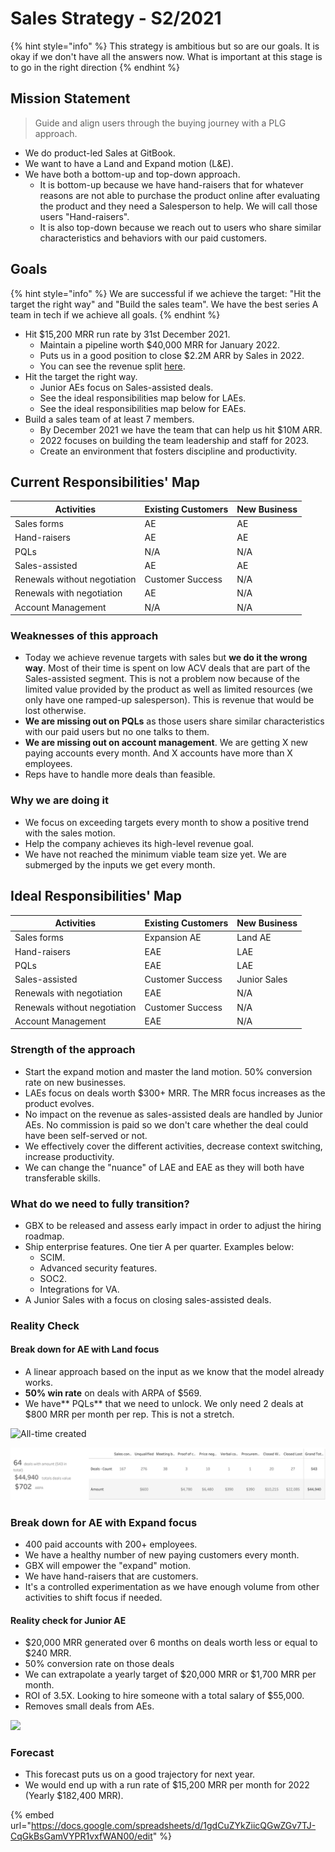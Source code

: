# Sales Strategy - S2/2021

{% hint style="info" %}
This strategy is ambitious but so are our goals. It is okay if we don't have all the answers now. What is important at this stage is to go in the right direction
{% endhint %}

## Mission Statement

> Guide and align users through the buying journey with a PLG approach.

* We do product-led Sales at GitBook.&#x20;
* We want to have a Land and Expand motion (L\&E).&#x20;
* We have both a bottom-up and top-down approach.&#x20;
  * It is bottom-up because we have hand-raisers that for whatever reasons are not able to purchase the product online after evaluating the product and they need a Salesperson to help. We will call those users "Hand-raisers". &#x20;
  * It is also top-down because we reach out to users who share similar characteristics and behaviors with our paid customers.

## Goals

{% hint style="info" %}
We are successful if we achieve the target: "Hit the target the right way" and "Build the sales team". We have the best series A team in tech if we achieve all goals.&#x20;
{% endhint %}

* Hit $15,200 MRR run rate by 31st December 2021.&#x20;
  * Maintain a pipeline worth $40,000 MRR for January 2022.&#x20;
  * Puts us in a good position to close $2.2M ARR by Sales in 2022.&#x20;
  * &#x20;You can see the revenue split [here](sales-strategy-s2-2021.md#mission-statement).&#x20;
* Hit the target the right way.&#x20;
  * Junior AEs focus on Sales-assisted deals.
  * &#x20;See the ideal responsibilities map below for LAEs. &#x20;
  * See the ideal responsibilities map below for EAEs.
* Build a sales team of at least 7 members.
  * By December 2021 we have the team that can help us hit $10M ARR.
  * 2022 focuses on building the team leadership and staff for 2023.&#x20;
  * Create an environment that fosters discipline and productivity.

## Current Responsibilities' Map

| Activities                   | Existing Customers | New Business |
| ---------------------------- | ------------------ | ------------ |
| Sales forms                  | AE                 | AE           |
| Hand-raisers                 | AE                 | AE           |
| PQLs                         | N/A                | N/A          |
| Sales-assisted               | AE                 | AE           |
| Renewals without negotiation | Customer Success   | N/A          |
| Renewals with negotiation    | AE                 | N/A          |
| Account Management           | N/A                | N/A          |

### Weaknesses of this approach&#x20;

* Today we achieve revenue targets with sales but **we do it the wrong way**. Most of their time is spent on low ACV deals that are part of the Sales-assisted segment. This is not a problem now because of the limited value provided by the product as well as limited resources (we only have one ramped-up salesperson). This is revenue that would be lost otherwise.
* **We are missing out on PQLs** as those users share similar characteristics with our paid users but no one talks to them.&#x20;
* **We are missing out on account management**. We are getting X new paying accounts every month. And X accounts have more than X employees.&#x20;
* Reps have to handle more deals than feasible. &#x20;

### Why we are doing it

* We focus on exceeding targets every month to show a positive trend with the sales motion.&#x20;
* Help the company achieves its high-level revenue goal.&#x20;
* We have not reached the minimum viable team size yet. We are submerged by the inputs we get every month.&#x20;

## Ideal Responsibilities' Map

| Activities                   | Existing Customers | New Business |
| ---------------------------- | ------------------ | ------------ |
| Sales forms                  | Expansion AE       | Land AE      |
| Hand-raisers                 | EAE                | LAE          |
| PQLs                         | EAE                | LAE          |
| Sales-assisted               | Customer Success   | Junior Sales |
| Renewals with negotiation    | EAE                | N/A          |
| Renewals without negotiation | Customer Success   | N/A          |
| Account Management           | EAE                | N/A          |

### Strength of the approach

* Start the expand motion and master the land motion. 50% conversion rate on new businesses.&#x20;
* LAEs focus on deals worth $300+ MRR. The MRR focus increases as the product evolves.
* No impact on the revenue as sales-assisted deals are handled by Junior AEs. No commission is paid so we don't care whether the deal could have been self-served or not.
* We effectively cover the different activities, decrease context switching, increase productivity.&#x20;
* We can change the "nuance" of LAE and EAE as they will both have transferable skills.&#x20;

### What do we need to fully transition?

* GBX to be released and assess early impact in order to adjust the hiring roadmap.&#x20;
* Ship enterprise features. One tier A per quarter. Examples below:&#x20;
  * &#x20;SCIM.
  * Advanced security features.
  * SOC2.
  * Integrations for VA.&#x20;
* A Junior Sales with a focus on closing sales-assisted deals.&#x20;

### Reality Check

#### Break down for AE with Land focus

* A linear approach based on the input as we know that the model already works.&#x20;
* **50% win rate** on deals with ARPA of $569.&#x20;
* We have** PQLs** that we need to unlock. We only need 2 deals at $800 MRR per month per rep. This is not a stretch. &#x20;

![All-time created](broken-reference)

![We had fewer deals from existing customers in 2021](<../.gitbook/assets/Screenshot 2021-06-14 at 15.16.55.png>)

### Break down for AE with Expand focus

* 400 paid accounts with 200+ employees.&#x20;
* We have a healthy number of new paying customers every month.&#x20;
* GBX will empower the "expand" motion.&#x20;
* We have hand-raisers that are customers.&#x20;
* It's a controlled experimentation as we have enough volume from other activities to shift focus if needed.&#x20;

#### Reality check for Junior AE

* $20,000 MRR generated over 6 months on deals worth less or equal to $240 MRR. &#x20;
* 50% conversion rate on those deals
* We can extrapolate a yearly target of $20,000 MRR or $1,700 MRR per month.&#x20;
* ROI of 3.5X. Looking to hire someone with a total salary of $55,000.&#x20;
* Removes small deals from AEs.&#x20;

![](broken-reference)

### Forecast

* This forecast puts us on a good trajectory for next year.&#x20;
* We would end up with a run rate of $15,200 MRR per month for 2022 (Yearly $182,400 MRR).

{% embed url="https://docs.google.com/spreadsheets/d/1gdCuZYkZiicQGwZGv7TJ-CqGkBsGamVYPR1vxfWAN00/edit" %}
